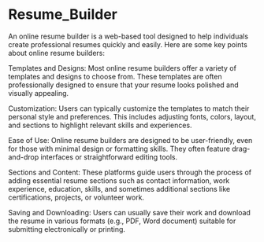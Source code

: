 # Resume_Builder
 An online resume builder is a web-based tool designed to help individuals create professional resumes quickly and easily. 
 Here are some key points about online resume builders:

Templates and Designs: Most online resume builders offer a variety of templates and designs to choose from. These templates are often professionally designed to ensure that your resume looks polished and visually appealing.

Customization: Users can typically customize the templates to match their personal style and preferences. This includes adjusting fonts, colors, layout, and sections to highlight relevant skills and experiences.

Ease of Use: Online resume builders are designed to be user-friendly, even for those with minimal design or formatting skills. They often feature drag-and-drop interfaces or straightforward editing tools.

Sections and Content: These platforms guide users through the process of adding essential resume sections such as contact information, work experience, education, skills, and sometimes additional sections like certifications, projects, or volunteer work.

Saving and Downloading: Users can usually save their work and download the resume in various formats (e.g., PDF, Word document) suitable for submitting electronically or printing.
